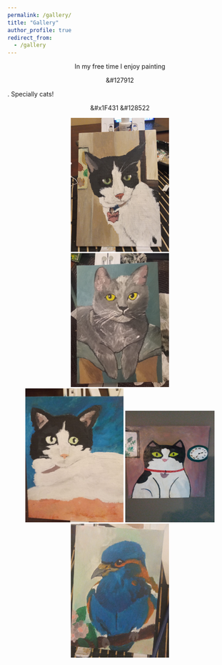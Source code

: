 ```yaml
---
permalink: /gallery/
title: "Gallery"
author_profile: true
redirect_from: 
  - /gallery
---
```


In my free time I enjoy painting <p>&#127912</p>. Specially cats! <p>&#x1F431 &#128522</p>

 <head>
  <style>
    div.container {
      display:inline-block;
      }
    p {
      text-align:center;
        }
      </style>
  </head>

 <body>
   <div>
     <center>
   <div class="container">
    <img src='/images/20240804_211636.jpg' width="220" height="300">
  </div>
  <div class="column">
    <img src='/images/20240406_211311.jpg' width="220" height="300">
  </div>
 <div class="container">
    <img src='/images/pic2.jpg' width="220" height="300">
  </div>
  <div class="container">
    <img src='/images/IMG-20241210-WA0000.jpeg' width="200" height="250">
  </div>
  <div class="container">
    <img src='/images/IMG-20240810-WA0002.jpeg' width="220" height="300">
  </div>
     </center>
   </div>
 </body>
